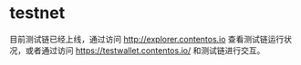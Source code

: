 # testnet

目前测试链已经上线，通过访问 <http://explorer.contentos.io> 查看测试链运行状况，或者通过访问 <https://testwallet.contentos.io/> 和测试链进行交互。
